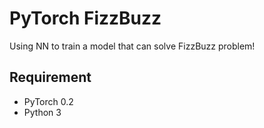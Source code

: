 # PyTorch FizzBuzz

Using NN to train a model that can solve FizzBuzz problem!

## Requirement

- PyTorch 0.2
- Python 3

